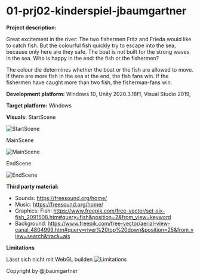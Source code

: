 # 01-prj02-kinderspiel-jbaumgartner

**Project description:**

Great excitement in the river: The two fishermen Fritz and Frieda would like to catch fish. But the colourful fish quickly try to escape into the sea, because only here are they safe. The boat is not built for the strong waves in the sea. Who is happy in the end: the fish or the fishermen?

The colour die determines whether the boat or the fish are allowed to move. If there are more fish in the sea at the end, the fish fans win. If the fishermen have caught more than two fish, the fisherman-fans win.

**Development platform:**
Windows 10, Unity 2020.3.18f1, Visual Studio 2019,

**Target platform:**
Windows

**Visuals:**
StartScene

![StartScene](https://user-images.githubusercontent.com/72390133/215908818-731d920e-6905-48e9-923f-3d0d45b69b24.PNG)

MainScene

![MainScene](https://user-images.githubusercontent.com/72390133/215908825-16e4d7ce-fd29-401b-a667-06f7e84f7391.PNG)

EndScene

![EndScene](https://user-images.githubusercontent.com/72390133/215908820-91875da1-a9aa-4bc4-b89c-aa1b73d54dc8.PNG)

**Third party material:**

- Sounds: https://freesound.org/home/
- Music: https://freesound.org/home/
- Graphics:
  Fish: https://www.freepik.com/free-vector/set-six-fish_2091508.htm#query=fish&position=2&from_view=keyword
- Background: https://www.freepik.com/free-vector/aerial-view-canal_4804999.htm#query=river%20top%20down&position=25&from_view=search&track=ais

**Limitations**

Lässt sich nicht mit WebGL builden
![Limitations](https://user-images.githubusercontent.com/72390133/216027139-1f60fe4c-3cc9-48c0-afef-dff07f90d53b.PNG)


Copyright by @jbaumgartner
